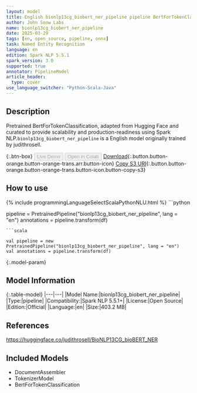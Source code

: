 ```yaml
---
layout: model
title: English bionlp13cg_biobert_ner_pipeline pipeline BertForTokenClassification from judithrosell
author: John Snow Labs
name: bionlp13cg_biobert_ner_pipeline
date: 2025-03-29
tags: [en, open_source, pipeline, onnx]
task: Named Entity Recognition
language: en
edition: Spark NLP 5.5.1
spark_version: 3.0
supported: true
annotator: PipelineModel
article_header:
  type: cover
use_language_switcher: "Python-Scala-Java"
---
```


## Description

Pretrained BertForTokenClassification, adapted from Hugging Face and curated to provide scalability and production-readiness using Spark NLP.`bionlp13cg_biobert_ner_pipeline` is a English model originally trained by judithrosell.

{:.btn-box}
<button class="button button-orange" disabled>Live Demo</button>
<button class="button button-orange" disabled>Open in Colab</button>
[Download](https://s3.amazonaws.com/auxdata.johnsnowlabs.com/public/models/bionlp13cg_biobert_ner_pipeline_en_5.5.1_3.0_1743230109443.zip){:.button.button-orange.button-orange-trans.arr.button-icon}
[Copy S3 URI](s3://auxdata.johnsnowlabs.com/public/models/bionlp13cg_biobert_ner_pipeline_en_5.5.1_3.0_1743230109443.zip){:.button.button-orange.button-orange-trans.button-icon.button-copy-s3}

## How to use



<div class="tabs-box" markdown="1">
{% include programmingLanguageSelectScalaPythonNLU.html %}
```python

pipeline = PretrainedPipeline("bionlp13cg_biobert_ner_pipeline", lang = "en")
annotations =  pipeline.transform(df)   

```
```scala

val pipeline = new PretrainedPipeline("bionlp13cg_biobert_ner_pipeline", lang = "en")
val annotations = pipeline.transform(df)

```
</div>

{:.model-param}
## Model Information

{:.table-model}
|---|---|
|Model Name:|bionlp13cg_biobert_ner_pipeline|
|Type:|pipeline|
|Compatibility:|Spark NLP 5.5.1+|
|License:|Open Source|
|Edition:|Official|
|Language:|en|
|Size:|403.2 MB|

## References

https://huggingface.co/judithrosell/BioNLP13CG_bioBERT_NER

## Included Models

- DocumentAssembler
- TokenizerModel
- BertForTokenClassification